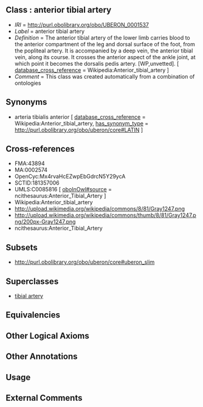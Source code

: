 
## Class : anterior tibial artery

 * *IRI* = http://purl.obolibrary.org/obo/UBERON_0001537
 * *Label* = anterior tibial artery
 * *Definition* = The anterior tibial artery of the lower limb carries blood to the anterior compartment of the leg and dorsal surface of the foot, from the popliteal artery. It is accompanied by a deep vein, the anterior tibial vein, along its course. It crosses the anterior aspect of the ankle joint, at which point it becomes the dorsalis pedis artery. [WP,unvetted]. [ [database_cross_reference](../../ef/oboInOwl#hasDbXref.md) = Wikipedia:Anterior_tibial_artery ]
 * *Comment* = This class was created automatically from a combination of ontologies

## Synonyms

 * arteria tibialis anterior [ [database_cross_reference](../../ef/oboInOwl#hasDbXref.md) = Wikipedia:Anterior_tibial_artery, [has_synonym_type](../../pe/oboInOwl#hasSynonymType.md) = http://purl.obolibrary.org/obo/uberon/core#LATIN ]

## Cross-references

 * FMA:43894
 * MA:0002574
 * OpenCyc:Mx4rvaHcEZwpEbGdrcN5Y29ycA
 * SCTID:181357006
 * UMLS:C0085816 [ [oboInOwl#source](../../ce/oboInOwl#source.md) = ncithesaurus:Anterior_Tibial_Artery ]
 * Wikipedia:Anterior_tibial_artery
 * http://upload.wikimedia.org/wikipedia/commons/8/81/Gray1247.png
 * http://upload.wikimedia.org/wikipedia/commons/thumb/8/81/Gray1247.png/200px-Gray1247.png
 * ncithesaurus:Anterior_Tibial_Artery

## Subsets

 * http://purl.obolibrary.org/obo/uberon/core#uberon_slim

## Superclasses

 * [tibial artery](../../UBERON/10/UBERON_0007610.md)

## Equivalencies


## Other Logical Axioms


## Other Annotations


## Usage


## External Comments

